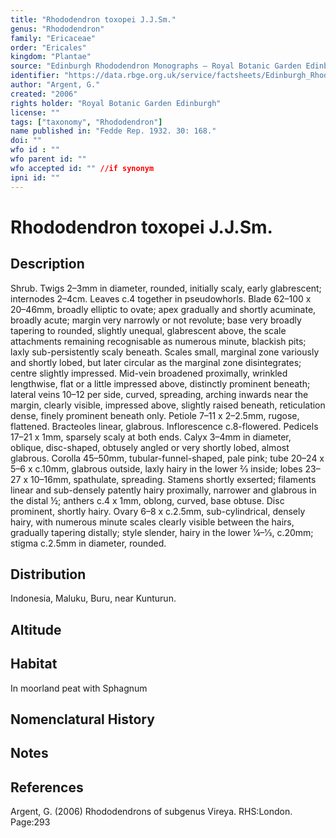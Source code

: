 ```yaml
---
title: "Rhododendron toxopei J.J.Sm."
genus: "Rhododendron"
family: "Ericaceae"
order: "Ericales"
kingdom: "Plantae"
source: "Edinburgh Rhododendron Monographs – Royal Botanic Garden Edinburgh"
identifier: "https://data.rbge.org.uk/service/factsheets/Edinburgh_Rhododendron_Monographs.xhtml"
author: "Argent, G."
created: "2006"
rights holder: "Royal Botanic Garden Edinburgh"
license: ""
tags: ["taxonomy", "Rhododendron"]
name published in: "Fedde Rep. 1932. 30: 168."
doi: ""
wfo id : ""
wfo parent id: ""
wfo accepted id: "" //if synonym                      
ipni id: ""
---
```


                       

# Rhododendron toxopei J.J.Sm.

## Description
Shrub. Twigs 2–3mm in diameter, rounded, initially scaly, early glabrescent; internodes 2–4cm. Leaves c.4 together in pseudowhorls. Blade 62–100 x 20–46mm, broadly elliptic to ovate; apex gradually and shortly acuminate, broadly acute; margin very narrowly or not revolute; base very broadly tapering to rounded, slightly unequal, glabrescent above, the scale attachments remaining recognisable as numerous minute, blackish pits; laxly sub-persistently scaly beneath. Scales small, marginal zone variously and shortly lobed, but later circular as the marginal zone disintegrates; centre slightly impressed. Mid-vein broadened proximally, wrinkled lengthwise, flat or a little impressed above, distinctly prominent beneath; lateral veins 10–12 per side, curved, spreading, arching inwards near the margin, clearly visible, impressed above, slightly raised beneath, reticulation dense, finely prominent beneath only. Petiole 7–11 x 2–2.5mm, rugose, flattened. Bracteoles linear, glabrous. Inflorescence c.8-flowered. Pedicels 17–21 x 1mm, sparsely scaly at both ends. Calyx 3–4mm in diameter, oblique, disc-shaped, obtusely angled or very shortly lobed, almost glabrous. Corolla 45–50mm, tubular-funnel-shaped, pale pink; tube 20–24 x 5–6 x c.10mm, glabrous outside, laxly hairy in the lower 2⁄3 inside; lobes 23–27 x 10–16mm, spathulate, spreading. Stamens shortly exserted; filaments linear and sub-densely patently hairy proximally, narrower and glabrous in the distal ½; anthers c.4 x 1mm, oblong, curved, base obtuse. Disc prominent, shortly hairy. Ovary 6–8 x c.2.5mm, sub-cylindrical, densely hairy, with numerous minute scales clearly visible between the hairs, gradually tapering distally; style slender, hairy in the lower ¼–1⁄3, c.20mm; stigma c.2.5mm in diameter, rounded.

## Distribution
Indonesia, Maluku, Buru, near Kunturun.

## Altitude


## Habitat
In moorland peat with Sphagnum

## Nomenclatural History

                       
## Notes


## References

Argent, G. (2006) Rhododendrons of subgenus Vireya. RHS:London. Page:293
